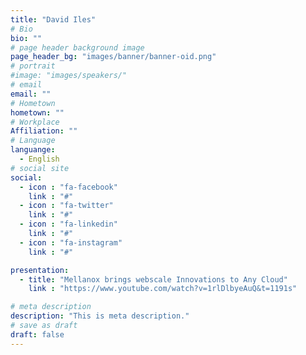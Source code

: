 ```yaml
---
title: "David Iles"
# Bio
bio: ""
# page header background image
page_header_bg: "images/banner/banner-oid.png"
# portrait
#image: "images/speakers/"
# email
email: ""
# Hometown
hometown: ""
# Workplace
Affiliation: ""
# Language
languange:
  - English
# social site
social:
  - icon : "fa-facebook"
    link : "#"
  - icon : "fa-twitter"
    link : "#"
  - icon : "fa-linkedin"
    link : "#"
  - icon : "fa-instagram"
    link : "#"

presentation:
  - title: "Mellanox brings webscale Innovations to Any Cloud"
    link : "https://www.youtube.com/watch?v=1rlDlbyeAuQ&t=1191s"

# meta description
description: "This is meta description."
# save as draft
draft: false
---
```


